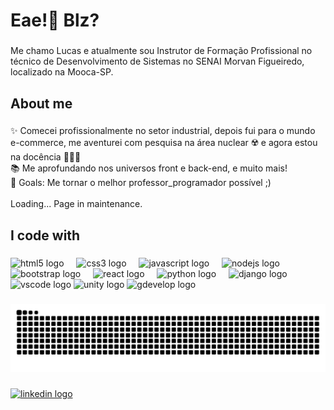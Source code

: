 <h1 align="left">Eae!👋 Blz?</h1>

###

<p align="left">Me chamo Lucas e atualmente sou Instrutor de Formação Profissional no técnico de Desenvolvimento de Sistemas no SENAI Morvan Figueiredo, localizado na Mooca-SP.</p>

###

<h2 align="left">About me</h2>

###

<p align="left">✨ Comecei profissionalmente no setor industrial, depois fui para o mundo e-commerce, me aventurei com pesquisa na área nuclear ☢️ e agora estou na docência 👨🏻‍🏫<br>📚 Me aprofundando nos universos front e back-end, e muito mais!<br>🎯 Goals: Me tornar o melhor professor_programador possível ;)<br><br>Loading... Page in maintenance.</p>

###

<h2 align="left">I code with</h2>

###

<div align="left">
  <img src="https://cdn.jsdelivr.net/gh/devicons/devicon/icons/html5/html5-original.svg" height="40" alt="html5 logo"  />
  <img width="12" />
  <img src="https://cdn.jsdelivr.net/gh/devicons/devicon/icons/css3/css3-original.svg" height="40" alt="css3 logo"  />
  <img width="12" />
  <img src="https://cdn.jsdelivr.net/gh/devicons/devicon/icons/javascript/javascript-original.svg" height="40" alt="javascript logo"  />
  <img width="12" />
  <img src="https://cdn.jsdelivr.net/gh/devicons/devicon/icons/nodejs/nodejs-original.svg" height="40" alt="nodejs logo"  />
  <img width="12" />
  <img src="https://cdn.jsdelivr.net/gh/devicons/devicon/icons/bootstrap/bootstrap-original.svg" height="40" alt="bootstrap logo"  />
  <img width="12" />
  <img src="https://cdn.jsdelivr.net/gh/devicons/devicon/icons/react/react-original.svg" height="40" alt="react logo"  />
  <img width="12" />
  <img src="https://cdn.jsdelivr.net/gh/devicons/devicon/icons/python/python-original.svg" height="40" alt="python logo"  />
  <img width="12" />
  <img src="https://cdn.jsdelivr.net/gh/devicons/devicon/icons/django/django-plain.svg" height="40" alt="django logo"  />
  <img width="12" />
  <img src="https://cdn.jsdelivr.net/gh/devicons/devicon/icons/vscode/vscode-original.svg" height="40" alt="vscode logo"  />
  <img src="https://cdn.jsdelivr.net/gh/devicons/devicon/icons/unity/unity-original.svg" height="40" alt="unity logo"/>
  <img src="https://upload.wikimedia.org/wikipedia/commons/thumb/f/f1/GDevelop_logo.png/600px-GDevelop_logo.png" height="40" alt="gdevelop logo"/>
</div>

###

<div align="left">
</div>

###

<img src="https://raw.githubusercontent.com/lsfrenzel/lsfrenzel/output/snake.svg" alt="Snake animation" />

###

<div align="left">
  <a href="https://www.linkedin.com/in/lucas-shimada-frenzel-9a748533/" target="_blank">
    <img src="https://img.shields.io/static/v1?message=LinkedIn&logo=linkedin&label=&color=0077B5&logoColor=white&labelColor=&style=for-the-badge" height="40" alt="linkedin logo"  />
  </a>
</div>

###
